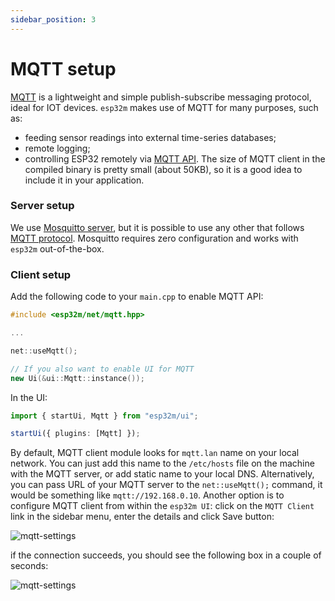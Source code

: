```yaml
---
sidebar_position: 3
---
```


# MQTT setup

[MQTT](//mqtt.org/) is a lightweight and simple publish-subscribe messaging protocol, ideal for IOT devices. `esp32m` makes use of MQTT for many purposes, such as:

- feeding sensor readings into external time-series databases;
- remote logging;
- controlling ESP32 remotely via [MQTT API](/docs/reference/api#mqtt).
  The size of MQTT client in the compiled binary is pretty small (about 50KB), so it is a good idea to include it in your application.

### Server setup

We use [Mosquitto server](//mosquitto.org/), but it is possible to use any other that follows [MQTT protocol](//mqtt.org/). Mosquitto requires zero configuration and works with `esp32m` out-of-the-box.

### Client setup

Add the following code to your `main.cpp` to enable MQTT API:

```cpp
#include <esp32m/net/mqtt.hpp>

...

net::useMqtt();

// If you also want to enable UI for MQTT
new Ui(&ui::Mqtt::instance());
```

In the UI:

```typescript
import { startUi, Mqtt } from "esp32m/ui";

startUi({ plugins: [Mqtt] });
```

By default, MQTT client module looks for `mqtt.lan` name on your local network. You can just add this name to the `/etc/hosts` file on the machine with the MQTT server, or add static name to your local DNS. Alternatively, you can pass URL of your MQTT server to the `net::useMqtt();` command, it would be something like `mqtt://192.168.0.10`. Another option is to configure MQTT client from within the `esp32m UI`: click on the `MQTT Client` link in the sidebar menu, enter the details and click Save button:

![mqtt-settings](../../static/img/mqtt-settings.png)

if the connection succeeds, you should see the following box in a couple of seconds:

![mqtt-settings](../../static/img/mqtt-state.png)
